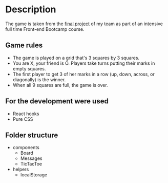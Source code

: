 # Description

The game is taken from the [final project](https://game-hub-black.vercel.app/) of my team as part of an intensive full time Front-end Bootcamp course.

## Game rules

* The game is played on a grid that's 3 squares by 3 squares.
* You are X, your friend is O. Players take turns putting their marks in empty squares.
* The first player to get 3 of her marks in a row (up, down, across, or diagonally) is the winner.
* When all 9 squares are full, the game is over.

## For the development were used
* React hooks
* Pure CSS
## Folder structure

* components
  * Board
  * Messages
  * TicTacToe
* helpers
  * localStorage